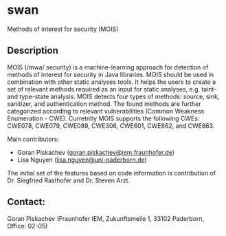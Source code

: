 # swan
Methods of interest for security (MOIS)

Description
------------
MOIS (/mwa/ security) is a machine-learning approach for detection of methods of interest for security in Java libraries. 
MOIS should be used in combination with other static analyses tools. It helps the users to create a set of relevant methods required as an input for static analyses, e.g. taint- and type-state analysis. 
MOIS detects four types of methods: source, sink, sanitizer, and authentication method. 
The found methods are further categorized according to relevant vulnerabilities (Common Weakness Enumeration  - CWE). Curretntly MOIS supports the following CWEs: CWE078, CWE079, CWE089, CWE306, CWE601, CWE862, and CWE863.

Main contributors:
* Goran Piskachev (goran.piskachev@iem.fraunhofer.de)
* Lisa Nguyen (lisa.nguyen@uni-paderborn.de)


The initial set of the features based on code information is contribution of Dr. Siegfried Rasthofer and Dr. Steven Arzt. 


Contact: 
-------------
Goran Piskachev (Fraunhofer IEM, Zukunftsmeile 1, 33102 Paderborn, Office: 02-05)
